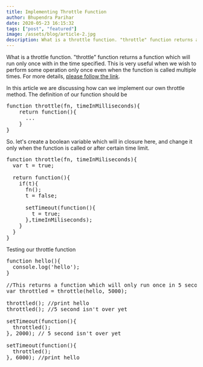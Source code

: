 ```yaml
---
title: Implementing Throttle Function
author: Bhupendra Parihar
date: 2020-05-23 16:15:32
tags: ["post", "featured"]
image: /assets/blog/article-2.jpg
description: What is a throttle function. "throttle" function returns a function which will run only once with in the time specified. This is very useful when we wish to perform some operation only once even when the function is called multiple times.
---
```


What is a throttle function. "throttle" function returns a function which will run only once with in the time specified. This is very useful when we wish to perform some operation only once even when the function is called multiple times.
For more details, <a href="http://underscorejs.org/#throttle">please follow the link</a>.

In this article we are discussing how can we implement our own throttle method. The definition of our function should be
<pre>
function throttle(fn, timeInMilliseconds){
    return function(){
      ...
    }
}
</pre>

So. let's create a boolean variable which will in closure here, and change it only when the function is called or after certain time limit.

<pre>
function throttle(fn, timeInMiliseconds){
  var t = true;

  return function(){
    if(t){
      fn();
      t = false;

      setTimeout(function(){
        t = true;
      },timeInMiliseconds);
    }
  }
}
</pre>
Testing our throttle function
<pre>
function hello(){
  console.log('hello');
}

//This returns a function which will only run once in 5 seconds.
var throttled = throttle(hello, 5000);

throttled(); //print hello
throttled(); //5 second isn't over yet

setTimeout(function(){
  throttled();
}, 2000); // 5 second isn't over yet

setTimeout(function(){
  throttled();
}, 6000); //print hello
</pre>
